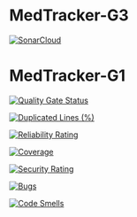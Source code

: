 # MedTracker-G3

[![SonarCloud](https://github.com/ManassehV2/MedTracker-G3/actions/workflows/dotnet.yml/badge.svg)](https://github.com/ManassehV2/MedTracker-G3/actions/workflows/dotnet.yml)


# MedTracker-G1
[![Quality Gate Status](https://sonarcloud.io/api/project_badges/measure?project=ManassehV2_MedTracker-G3&metric=alert_status)](https://sonarcloud.io/summary/new_code?id=ManassehV2_MedTracker-G3)

[![Duplicated Lines (%)](https://sonarcloud.io/api/project_badges/measure?project=ManassehV2_MedTracker-G3&metric=duplicated_lines_density)](https://sonarcloud.io/summary/new_code?id=ManassehV2_MedTracker-G3)

[![Reliability Rating](https://sonarcloud.io/api/project_badges/measure?project=ManassehV2_MedTracker-G3&metric=reliability_rating)](https://sonarcloud.io/summary/new_code?id=ManassehV2_MedTracker-G3)

[![Coverage](https://sonarcloud.io/api/project_badges/measure?project=ManassehV2_MedTracker-G3&metric=coverage)](https://sonarcloud.io/summary/new_code?id=ManassehV2_MedTracker-G3)

[![Security Rating](https://sonarcloud.io/api/project_badges/measure?project=ManassehV2_MedTracker-G3&metric=security_rating)](https://sonarcloud.io/summary/new_code?id=ManassehV2_MedTracker-G3)

[![Bugs](https://sonarcloud.io/api/project_badges/measure?project=ManassehV2_MedTracker-G3&metric=bugs)](https://sonarcloud.io/summary/new_code?id=ManassehV2_MedTracker-G3)

[![Code Smells](https://sonarcloud.io/api/project_badges/measure?project=ManassehV2_MedTracker-G3&metric=code_smells)](https://sonarcloud.io/summary/new_code?id=ManassehV2_MedTracker-G3)

